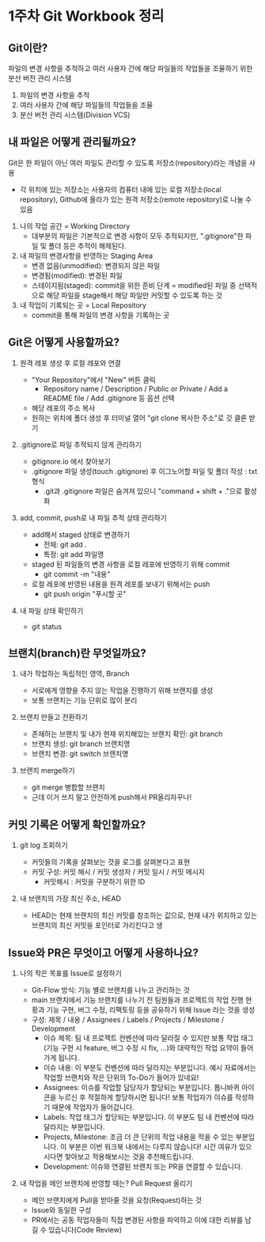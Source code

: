 1주차 Git Workbook 정리
======================

Git이란?
--------
파일의 변경 사항을 추적하고 여러 사용자 간에 해당 파일들의 작업들을 조율하기 위한 분산 버전 관리 시스템

1. 파일의 변경 사항을 추적
2. 여러 사용자 간에 해당 파일들의 작업들을 조율
3. 분산 버전 관리 시스템(Division VCS)


내 파일은 어떻게 관리될까요?
----------------------------
Git은 한 파일이 아닌 여러 파일도 관리할 수 있도록 저장소(repository)라는 개념을 사용
- 각 위치에 있는 저장소는 사용자의 컴퓨터 내에 있는 로컬 저장소(local repository), Github에 올라가 있는 원격 저장소(remote repository)로 나눌 수 있음

1. 나의 작업 공간 = Working Directory
	- 대부분의 파일은 기본적으로 변경 사항이 모두 추적되지만, ".gitignore"한 파일 및 폴더 등은 추적이 해제된다.
2. 내 파일의 변경사항을 반영하는 Staging Area
	- 변경 없음(unmodified): 변경되지 않은 파일
	- 변경됨(modified): 변경된 파일
	- 스테이지됨(staged): commit을 위한 준비 단계 = modified된 파일 중 선택적으로 해당 파일을 stage해서 해당 파일만 커밋할 수 있도록 하는 것
3. 내 작업이 기록되는 곳 = Local Repository
	- commit을 통해 파일의 변경 사항을 기록하는 곳


Git은 어떻게 사용할까요?
------------------------
1. 원격 레포 생성 후 로컬 레포와 연결
	- "Your Repository"에서 "New" 버튼 클릭
		- Repository name / Description / Public or Private / Add a README file / Add .gitignore 등 옵션 선택
	- 해당 레포의 주소 복사
	- 원하는 위치에 폴더 생성 후 터미널 열어 "git clone 복사한 주소"로 깃 클론 받기

2. .gitignore로 파일 추적되지 않게 관리하기
	- gitignore.io 에서 찾아보기
	- .gitignore 파일 생성(touch .gitignore) 후 이그노어할 파일 및 폴더 작성 : txt 형식
		- .git과 .gitignore 파일은 숨겨져 있으니 "command + shift + ."으로 활성화

3. add, commit, push로 내 파일 추적 상태 관리하기
	- add해서 staged 상태로 변경하기
		- 전체: git add .
		- 특정: git add 파일명
	- staged 된 파일들의 변경 사항을 로컬 레포에 반영하기 위해 commit
		- git commit -m "내용"
	- 로컬 레포에 반영된 내용을 원격 레포를 보내기 위해서는 push
		- git push origin "푸시할 곳"

4. 내 파일 상태 확인하기
	- git status


브랜치(branch)란 무엇일까요?
----------------------------
1. 내가 작업하는 독립적인 영역, Branch
	- 서로에게 영향을 주지 않는 작업을 진행하기 위해 브랜치를 생성
	- 보통 브랜치는 기능 단위로 많이 분리

2. 브랜치 만들고 전환하기
	- 존재하는 브랜치 및 내가 현재 위치해있는 브랜치 확인: git branch
	- 브랜치 생성: git branch 브랜치명
	- 브랜치 변경: git switch 브랜치명

3. 브랜치 merge하기
	- git merge 병합할 브랜치
	- 근데 이거 쓰지 말고 안전하게 push해서 PR올리자꾸나!


커밋 기록은 어떻게 확인할까요?
------------------------------
1. git log 조회하기
	- 커밋들의 기록을 살펴보는 것을 로그를 살펴본다고 표현
	- 커밋 구성: 커밋 해시 / 커밋 생성자 / 커밋 일시 / 커밋 메시지
		- 커밋해시 : 커밋을 구분하기 위한 ID

2. 내 브랜치의 가장 최신 주소, HEAD
	- HEAD는 현재 브랜치의 최신 커밋를 참조하는 값으로, 현재 내가 위치하고 있는 브랜치의 최신 커밋을 포인터로 가리킨다고 생


Issue와 PR은 무엇이고 어떻게 사용하나요?
----------------------------------------
1. 나의 작은 목표를 Issue로 설정하기
	- Git-Flow 방식: 기능 별로 브랜치를 나누고 관리하는 것
	- main 브랜치에서 기능 브랜치를 나누기 전 팀원들과 프로젝트의 작업 진행 현황과 기능 구현, 버그 수정, 리팩토링 등을 공유하기 위해 Issue 라는 것을 생성
	- 구성: 제목 / 내용 / Assignees / Labels / Projects / Milestone / Development
		- 이슈 제목: 팀 내 프로젝트 컨벤션에 따라 달라질 수 있지만 보통 작업 태그(기능 구현 시 feature, 버그 수정 시 fix, …)와 대략적인 작업 요약이 들어가게 됩니다. 
		- 이슈 내용: 이 부분도 컨벤션에 따라 달라지는 부분입니다. 예시 자료에서는 작업할 브랜치와 작은 단위의 To-Do가 들어가 있네요!
		- Assignees: 이슈를 작업할 담당자가 할당되는 부분입니다. 톱니바퀴 아이콘을 누르신 후 적절하게 할당하시면 됩니다! 보통 작업자가 이슈를 작성하기 때문에 작업자가 들어갑니다.
		- Labels: 작업 태그가 할당되는 부분입니다. 이 부분도 팀 내 컨벤션에 따라 달라지는 부분입니다.
		- Projects, Milestone: 조금 더 큰 단위의 작업 내용을 적을 수 있는 부분입니다. 이 부분은 이번 워크북 내에서는 다루지 않습니다! 시간 여유가 있으시다면 찾아보고 적용해보시는 것을 추천해드립니다.
		- Development: 이슈와 연결된 브랜치 또는 PR을 연결할 수 있습니다.

2. 내 작업을 메인 브랜치에 반영할 때는? Pull Request 올리기
	- 메인 브랜치에게 Pull을 받아줄 것을 요청(Request)하는 것
	- Issue와 동일한 구성
	- PR에서는 공동 작업자들이 직접 변경된 사항을 파악하고 이에 대한 리뷰를 남길 수 있습니다(Code Review)



